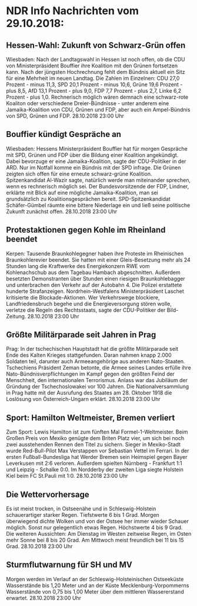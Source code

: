 # NDR Info Nachrichten vom 29.10.2018:


## Hessen-Wahl: Zukunft von Schwarz-Grün offen
Wiesbaden: Nach der Landtagswahl in Hessen ist noch offen, ob die CDU von Ministerpräsident Bouffier ihre Koalition mit den Grünen fortsetzen kann. Nach der jüngsten Hochrechnung fehlt dem Bündnis aktuell ein Sitz für eine Mehrheit im neuen Landtag. Die Zahlen im Einzelnen: CDU    	27,0 Prozent - minus 11,3,
SPD   	20,1 Prozent - minus 10,6,
Grüne	19,6 Prozent - plus 8,5,
AfD    	13,1 Prozent - plus 9,0, FDP 7,7 Prozent - plus 2,7,
Linke   	  6,2 Prozent - plus 1,0. Rechnerisch möglich wären demnach eine schwarz-rote Koaliton oder verschiedene Dreier-Bündnisse - unter anderem eine Jamaika-Koalition von CDU, Grünen und FDP, aber auch ein Ampel-Bündnis von SPD, Grünen und FDP. 28.10.2018 23:00 Uhr 

## Bouffier kündigt Gespräche an
Wiesbaden: Hessens Ministerpräsident Bouffier hat für morgen Gespräche mit SPD, Grünen und FDP über die Bildung einer Koalition angekündigt. Dabei bevorzuge er eine Jamaika-Koalition, sagte der CDU-Politiker in der ARD. Nur im Notfall komme ein Bündnis mit der SPD infrage. Die Grünen zeigten sich offen für eine erneute schwarz-grüne Koalition. Spitzenkandidat Al-Wazir sagte, natürlich werde man miteinander sprechen, wenn es rechnerisch möglich sei. Der Bundesvorsitzende der FDP, Lindner, erklärte mit Blick auf eine mögliche Jamaika-Koalition, man sei grundsätzlich zu Koalitionsgesprächen bereit. SPD-Spitzenkandidat Schäfer-Gümbel räumte eine bittere Niederlage ein und ließ seine politische Zukunft zunächst offen. 28.10.2018 23:00 Uhr 

## Protestaktionen gegen Kohle im Rheinland beendet
Kerpen:	Tausende Braunkohlegegner haben ihre Proteste im Rheinischen Braunkohlerevier beendet. Sie hatten mit einer Gleis-Besetzung mehr als 24 Stunden lang die Kraftwerke des Energiekonzern RWE vom Kohlenachschub aus dem Tagebau Hambach abgeschnitten. Außerdem besetzten Demonstranten über Stunden einen riesigen Braunkohlebagger und unterbrachen den Verkehr auf der Autobahn 4. Die Polizei erstattete hunderte Strafanzeigen. Nordrhein-Westfalens Ministerpräsident Laschet kritisierte die Blockade-Aktionen. Wer Verkehrswege blockiere, Landfriedensbruch begehe und die Energieversorgung stören wolle, verletze die Regeln des Rechtsstaats, sagte der CDU-Politiker der Bild-Zeitung. 28.10.2018 23:00 Uhr 

## Größte Militärparade seit Jahren in Prag
Prag: In der tschechischen Hauptstadt hat die größte Militärparade seit Ende des Kalten Krieges stattgefunden. Daran nahmen knapp 2.000 Soldaten teil, darunter auch Armeeangehörige aus anderen Nato-Staaten. Tschechiens Präsident Zeman betonte, die Armee seines Landes erfülle ihre Nato-Bündnisverpflichtungen im Kampf gegen den größten Feind der Menschheit, den internationalen Terrorismus. Anlass war das Jubiläum der Gründung der Tschechoslowakei vor 100 Jahren. Die Nationalversammlung in Prag hatte mit der Ausrufung des Staates am 28. Oktober 1918 die Loslösung von Österreich-Ungarn erklärt. 28.10.2018 23:00 Uhr 

## Sport: Hamilton Weltmeister, Bremen verliert
Zum Sport: Lewis Hamilton ist zum fünften Mal Formel-1-Weltmeister. Beim Großen Preis von Mexiko genügte dem Briten Platz vier, um sich bei noch zwei ausstehenden Rennen den Titel zu sichern. Sieger in Mexiko-Stadt wurde Red-Bull-Pilot Max Verstappen vor Sebastian Vettel im Ferrari. In der ersten Fußball-Bundesliga hat Werder Bremen sein Heimspiel gegen Bayer Leverkusen mit 2:6 verloren. Außerdem spielten Nürnberg - Frankfurt 1:1 und Leipzig - Schalke 0:0. Im Nordderby der zweiten Liga siegte Holstein Kiel beim FC St.Pauli mit 1:0. 28.10.2018 23:00 Uhr 

## Die Wettervorhersage
Es ist meist trocken, in Ostseenähe und in Schleswig-Holstein schauerartiger starker Regen. Tiefstwerte 6 bis 1 Grad. Morgen überwiegend dichte Wolken und von der Ostsee her immer wieder Schauer möglich. Sonst nur gelegentlich etwas Regen. Höchstwerte 4 bis 9 Grad. Die weiteren Aussichten: Am Dienstag im Westen zeitweise Regen, im Osten mehr Sonne bei 8 bis 20 Grad. Am Mittwoch meist freundlich bei 11 bis 15 Grad. 28.10.2018 23:00 Uhr 

## Sturmflutwarnung  für SH und MV
Morgen werden im Verlauf an der Schleswig-Holsteinischen Ostseeküste Wasserstände bis 1,20 Meter und an der Küste Mecklenburg-Vorpommerns Wasserstände von 0,75 bis 1,00 Meter über dem mittleren Wassererstand erwartet. 28.10.2018 23:00 Uhr 
